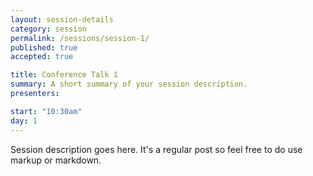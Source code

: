 ```yaml
---
layout: session-details
category: session
permalink: /sessions/session-1/
published: true
accepted: true

title: Conference Talk 1
summary: A short summary of your session description.
presenters:

start: "10:30am"
day: 1
---
```


Session description goes here. It's a regular post so feel free to do use markup or markdown.
